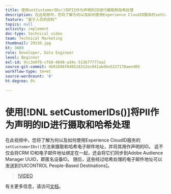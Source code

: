 ```yaml
---
title: 使用setCustomerIDs()将PII作为声明的ID进行摄取和哈希处理
description: 在此视频中，您将了解为何以及如何使用Experience CloudID服务的setCustomerIDs()方法摄取和哈希电子邮件地址，并将其用作声明的ID。 这不仅会将CRM ID和电子邮件地址绑定在一起，还会将它们同步到Adobe Audience Manager UUID，即匿名设备ID。 随后，这些经过哈希处理的电子邮件地址可以发送到基于人员的目标。
feature: “基于人员的目标”
topics: null
activity: implement
doc-type: technical video
team: Technical Marketing
thumbnail: 29136.jpg
kt: 3689
role: Developer, Data Engineer
level: Beginner
exl-id: 9cc3e0f6-cf68-4048-a34c-513b77777aa2
source-git-commit: 4b91696f840518312ec041abdbe5217178aee405
workflow-type: tm+mt
source-wordcount: '0'
ht-degree: 0%

---
```


# 使用[!DNL setCustomerIDs()]将PII作为声明的ID进行摄取和哈希处理

在此视频中，您将了解为何以及如何使用Experience CloudID服务的`setCustomerIDs()`方法来摄取和哈希电子邮件地址，并将其用作声明的ID。 这不仅会将CRM ID和电子邮件地址绑定在一起，还会将它们同步到Adobe Audience Manager UUID，即匿名设备ID。 随后，这些经过哈希处理的电子邮件地址可以发送到[!UICONTROL People-Based Destinations]。

>[!VIDEO](https://video.tv.adobe.com/v/29136/?quality=12)

有关更多信息，请访问[文档](https://docs.adobe.com/content/help/en/id-service/using/reference/hashing-support.html)。
